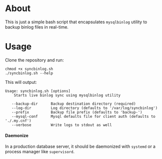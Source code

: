 # About

This is just a simple bash script that encapsulates `mysqlbinlog` utility to backup binlog files in real-time. 

# Usage

Clone the repository and run:

```
chmod +x syncbinlog.sh
./syncbinlog.sh --help
```

This will output:

```
Usage: syncbinlog.sh [options]
    Starts live binlog sync using mysqlbinlog utility

   --backup-dir      Backup destination directory (required)
   --log-dir         Log directory (defaults to '/var/log/syncbinlog')
   --prefix          Backup file prefix (defaults to 'backup-')
   --mysql-conf      Mysql defaults file for client auth (defaults to './.my.cnf')
   --verbose         Write logs to stdout as well
```

#### Daemonize

In a production database server, it should be daemonized with `systemd` or a process manager like `supervisord`.